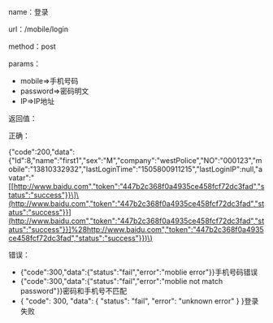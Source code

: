 name：登录

url：/mobile/login

method：post

params：

* mobile=&gt;手机号码
* password=&gt;密码明文
* IP=&gt;IP地址

返回值：

正确：

{"code":200,"data":{"Id":8,"name":"first1","sex":"M","company":"westPolice","NO":"000123","mobile":"13810332932","lastLoginTime":"1505800911215","lastLoginIP":null,"avatar":"\[[http://www.baidu.com","token":"447b2c368f0a4935ce458fcf72dc3fad","status":"success"}}\]\(http://www.baidu.com","token":"447b2c368f0a4935ce458fcf72dc3fad","status":"success"}}](http://www.baidu.com","token":"447b2c368f0a4935ce458fcf72dc3fad","status":"success"}}]%28http://www.baidu.com","token":"447b2c368f0a4935ce458fcf72dc3fad","status":"success"}})\)

错误：

* {"code":300,"data":{"status":"fail","error":"moblie error"}}手机号码错误
* {"code":300,"data":{"status":"fail","error":"moblie not match password"}}密码和手机号不匹配
* { "code": 300, "data": { "status": "fail", "error": "unknown error" } }登录失败



